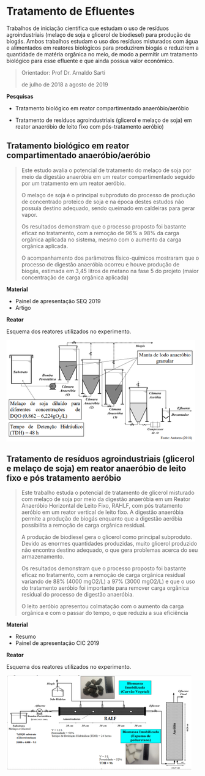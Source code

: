 # Tratamento de Efluentes
Trabalhos de iniciação científica que estudam o uso de resíduos agroindustriais (melaço de soja e glicerol de biodiesel) para produção de biogás. Ambos trabalhos estudam o uso dos resíduos misturados com água e alimentados em reatores biológicos para produzirem biogás e reduzirem a quantidade de matéria orgânica no meio, de modo a permitir um tratamento biológico para esse efluente e que ainda possua valor econômico.

>Orientador: Prof Dr. Arnaldo Sarti
>
>de julho de 2018 a agosto de 2019 



**Pesquisas**

- Tratamento biológico em reator compartimentado anaeróbio/aeróbio

- Tratamento de resíduos agroindustriais (glicerol e melaço de soja) em reator anaeróbio de leito fixo com pós-tratamento aeróbio)

  

## Tratamento biológico em reator compartimentado anaeróbio/aeróbio

> Este estudo avalia o potencial de tratamento do melaço de soja por meio da digestão anaeróbia em um reator compartimentado seguido por um tratamento em um reator aeróbio. 
>
> O melaço de soja é o principal subproduto do processo de produção de concentrado proteico de soja e na época destes estudos não possuía destino adequado, sendo queimado em caldeiras para gerar vapor.  
>
> Os resultados demonstram que o processo proposto foi bastante eficaz no tratamento, com a remoção de 96% a 98% da carga orgânica aplicada no sistema, mesmo com o aumento da carga orgânica aplicada. 
>
> O acompanhamento dos parâmetros físico-químicos mostraram que o processo de digestão anaeróbia ocorreu e houve produção de biogás, estimada em 3,45 litros de metano na fase 5 do projeto (maior concentração de carga orgânica aplicada)



**Material** 

- Painel de apresentação SEQ 2019
- Artigo 

**Reator**

Esquema dos reatores utilizados no experimento.

<img src="imagens\imagem 201.PNG" alt="reator" style="zoom:80%;" />



## Tratamento de resíduos agroindustriais (glicerol e melaço de soja) em reator anaeróbio de leito fixo e pós tratamento aeróbio

>Este trabalho estuda o potencial de tratamento de glicerol misturado com melaço de soja por meio da digestão anaeróbia em um Reator Anaeróbio Horizontal de Leito Fixo, RAHLF, com pós tratamento aeróbio em um reator vertical de leito fixo. A digestão anaeróbia permite a produção de biogás enquanto que a digestão aeróbia possibilita a remoção de carga orgânica residual.
>
>A produção de biodiesel gera o glicerol como principal subproduto. Devido as enormes quantidades produzidas, muito glicerol produzido não encontra destino adequado, o que gera problemas acerca do seu armazenamento.
>
>Os resultados demonstram que o processo proposto foi bastante eficaz no tratamento, com a remoção de carga orgânica residual variando de 88% (4000 mgO2/L) a 97% (3000 mgO2/L) e que o uso do tratamento aeróbio foi importante para remover carga orgânica residual do processo de digestão anaeróbia. 
>
>O leito aeróbio apresentou colmatação com o aumento da carga orgânica e com o passar do tempo, o que reduziu a sua eficiência



**Material** 

- Resumo 
- Painel de apresentação CIC 2019

**Reator** 

Esquema dos reatores utilizados no experimento. 

<img src="imagens\imagem 101.PNG" alt="reator" style="zoom: 80%;" />



